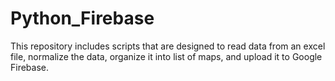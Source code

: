 # Python_Firebase

This repository includes scripts that are designed to read data from an excel file, normalize the data, organize it into list of maps, and upload it to Google Firebase.
